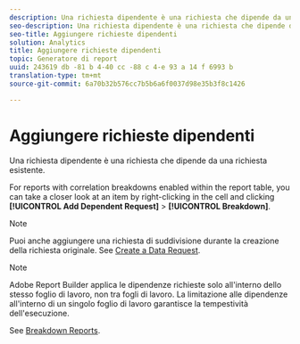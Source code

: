 ```yaml
---
description: Una richiesta dipendente è una richiesta che dipende da una richiesta esistente.
seo-description: Una richiesta dipendente è una richiesta che dipende da una richiesta esistente.
seo-title: Aggiungere richieste dipendenti
solution: Analytics
title: Aggiungere richieste dipendenti
topic: Generatore di report
uuid: 243619 db -81 b 4-40 cc -88 c 4-e 93 a 14 f 6993 b
translation-type: tm+mt
source-git-commit: 6a70b32b576cc7b5b6a6f0037d98e35b3f8c1426

---
```



# Aggiungere richieste dipendenti

Una richiesta dipendente è una richiesta che dipende da una richiesta esistente.

For reports with correlation breakdowns enabled within the report table, you can take a closer look at an item by right-clicking in the cell and clicking **[!UICONTROL Add Dependent Request]** &gt; **[!UICONTROL Breakdown]**.

>[!NOTE]
>
>Puoi anche aggiungere una richiesta di suddivisione durante la creazione della richiesta originale. See [Create a Data Request](/help/analyze/report-builder/data-requests/t-create-a-data-request.md).

>[!NOTE]
>
>Adobe Report Builder applica le dipendenze richieste solo all'interno dello stesso foglio di lavoro, non tra fogli di lavoro. La limitazione alle dipendenze all'interno di un singolo foglio di lavoro garantisce la tempestività dell'esecuzione.

See [Breakdown Reports](/help/analyze/reports-analytics/reports-customize/breakdowns.md).
